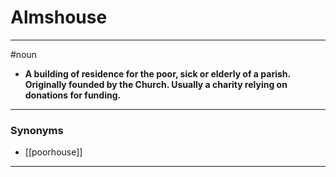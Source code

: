 # Almshouse
---
#noun
- **A building of residence for the poor, sick or elderly of a parish. Originally founded by the Church. Usually a charity relying on donations for funding.**
---
### Synonyms
- [[poorhouse]]
---
